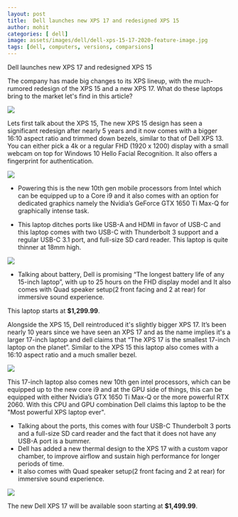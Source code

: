 ```yaml
---
layout: post
title:  Dell launches new XPS 17 and redesigned XPS 15
author: mohit
categories: [ dell]
image: assets/images/dell/dell-xps-15-17-2020-feature-image.jpg
tags: [dell, computers, versions, comparsions]
---
```


Dell launches new XPS 17 and redesigned XPS 15

The company has made big changes to its XPS lineup, with the much-rumored redesign of the XPS 15 and a new XPS 17.
What do these laptops bring to the market let's find in this article?

![]({{site.baseurl}}/assets/images/dell/dell-xps-15-17.jpeg)

Lets first talk about the XPS 15, The new XPS 15 design has seen a significant redesign after nearly 5 years and it now comes with a bigger 16:10 aspect ratio and trimmed down bezels, similar to that of Dell XPS 13.
You can either pick a 4k or a regular FHD (1920 x 1200) display with a small webcam on top for Windows 10 Hello Facial Recognition. It also offers a fingerprint for authentication.

![]({{site.baseurl}}/assets/images/dell/dell-xps-15-17-display.jpeg)

+ Powering this is the new 10th gen mobile processors from Intel which can be equipped up to a Core i9 and it also comes with an option for dedicated graphics namely the  Nvidia’s GeForce GTX 1650 Ti Max-Q for graphically intense task.

+ This laptop ditches ports like USB-A and HDMI in favor of USB-C and this laptop comes with two USB-C with Thunderbolt 3 support and a regular USB-C 3.1 port, and full-size SD card reader. This laptop is quite thinner at 18mm high.

![]({{site.baseurl}}/assets/images/dell/dell-xps-15-17-ports.jpg)

+ Talking about battery, Dell is promising “The longest battery life of any 15-inch laptop”, with up to 25 hours on the FHD display model and It also comes with Quad speaker setup(2 front facing and 2 at rear) for immersive sound experience. 

This laptop starts at **$1,299.99**.

Alongside the XPS 15, Dell reintroduced it's slightly bigger XPS 17. It’s been nearly 10 years since we have seen an XPS 17 and as the name implies it's a larger 17-inch laptop and dell claims that “The XPS 17 is the smallest 17-inch laptop on the planet”. 
Similar to the XPS 15 this laptop also comes with a 16:10 aspect ratio and a much smaller bezel.

![]({{site.baseurl}}/assets/images/dell/dell-xps-15-17-17.jpeg)

This 17-inch laptop also comes new 10th gen intel processors, which can be equipped up to the new core i9 and at the GPU side of things, this can be equipped with either Nvidia’s GTX 1650 Ti Max-Q or the more powerful RTX 2060. With this CPU and GPU combination Dell claims this laptop to be the "Most powerful XPS laptop ever".

+ Talking about the ports, this comes with four USB-C Thunderbolt 3 ports and a full-size SD card reader and the fact that it does not have any USB-A port is a bummer. 
+ Dell has added a new thermal design to the XPS 17 with a custom vapor chamber, to improve airflow and sustain high performance for longer periods of time.
+ It also comes with Quad speaker setup(2 front facing and 2 at rear) for immersive sound experience.

![]({{site.baseurl}}/assets/images/dell/dell-xps-15-17-speakers.jpeg)

The new Dell XPS 17 will be available soon starting at **$1,499.99**.
